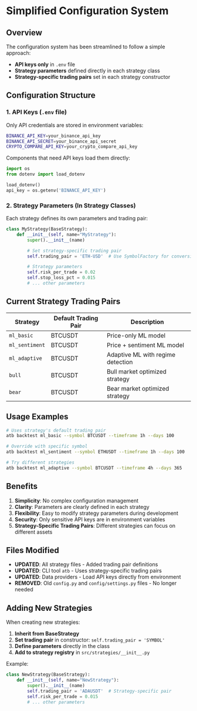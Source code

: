# Simplified Configuration System

## Overview

The configuration system has been streamlined to follow a simple approach:
- **API keys only** in `.env` file
- **Strategy parameters** defined directly in each strategy class
- **Strategy-specific trading pairs** set in each strategy constructor

## Configuration Structure

### 1. API Keys (`.env` file)
Only API credentials are stored in environment variables:
```bash
BINANCE_API_KEY=your_binance_api_key
BINANCE_API_SECRET=your_binance_api_secret
CRYPTO_COMPARE_API_KEY=your_crypto_compare_api_key
```

Components that need API keys load them directly:
```python
import os
from dotenv import load_dotenv

load_dotenv()
api_key = os.getenv('BINANCE_API_KEY')
```

### 2. Strategy Parameters (In Strategy Classes)
Each strategy defines its own parameters and trading pair:

```python
class MyStrategy(BaseStrategy):
    def __init__(self, name="MyStrategy"):
        super().__init__(name)

        # Set strategy-specific trading pair
        self.trading_pair = 'ETH-USD'  # Use SymbolFactory for conversion if needed

        # Strategy parameters
        self.risk_per_trade = 0.02
        self.stop_loss_pct = 0.015
        # ... other parameters
```

## Current Strategy Trading Pairs

| Strategy | Default Trading Pair | Description |
|----------|---------------------|-------------|
| `ml_basic` | BTCUSDT | Price-only ML model |
| `ml_sentiment` | BTCUSDT | Price + sentiment ML model |
| `ml_adaptive` | BTCUSDT | Adaptive ML with regime detection |
| `bull` | BTCUSDT | Bull market optimized strategy |
| `bear` | BTCUSDT | Bear market optimized strategy |

## Usage Examples

```bash
# Uses strategy's default trading pair
atb backtest ml_basic --symbol BTCUSDT --timeframe 1h --days 100

# Override with specific symbol
atb backtest ml_sentiment --symbol ETHUSDT --timeframe 1h --days 100

# Try different strategies
atb backtest ml_adaptive --symbol BTCUSDT --timeframe 4h --days 365
```

## Benefits

1. **Simplicity**: No complex configuration management
2. **Clarity**: Parameters are clearly defined in each strategy
3. **Flexibility**: Easy to modify strategy parameters during development
4. **Security**: Only sensitive API keys are in environment variables
5. **Strategy-Specific Trading Pairs**: Different strategies can focus on different assets

## Files Modified

- **UPDATED**: All strategy files - Added trading pair definitions
- **UPDATED**: CLI tool `atb` - Uses strategy-specific trading pairs
- **UPDATED**: Data providers - Load API keys directly from environment
- **REMOVED**: Old `config.py` and `config/settings.py` files - No longer needed

## Adding New Strategies

When creating new strategies:

1. **Inherit from BaseStrategy**
2. **Set trading pair** in constructor: `self.trading_pair = 'SYMBOL'`
3. **Define parameters** directly in the class
4. **Add to strategy registry** in `src/strategies/__init__.py`

Example:
```python
class NewStrategy(BaseStrategy):
    def __init__(self, name="NewStrategy"):
        super().__init__(name)
        self.trading_pair = 'ADAUSDT'  # Strategy-specific pair
        self.risk_per_trade = 0.015
        # ... other parameters
```
